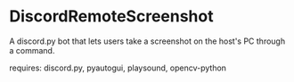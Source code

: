 # DiscordRemoteScreenshot
A discord.py bot that lets users take a screenshot on the host's PC through a command.

requires: discord.py, pyautogui, playsound, opencv-python
